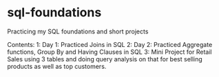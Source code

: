 # sql-foundations
Practicing my SQL foundations and short projects

Contents: 
    1: Day 1: Practiced Joins in SQL
    2: Day 2: Practiced Aggregate functions, Group By and Having Clauses in SQL
    3: Mini Project for Retail Sales using 3 tables and doing query analysis on that for best selling products as well as top customers.
    